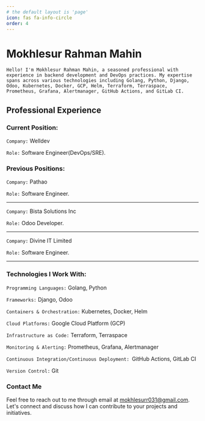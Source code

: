 ```yaml
---
# the default layout is 'page'
icon: fas fa-info-circle
order: 4
---
```


# Mokhlesur Rahman Mahin

`Hello! I'm Mokhlesur Rahman Mahin, a seasoned professional with experience in backend development and DevOps practices. My expertise spans across various technologies including Golang, Python, Django, Odoo, Kubernetes, Docker, GCP, Helm, Terraform, Terraspace, Prometheus, Grafana, Alertmanager, GitHub Actions, and GitLab CI.`

## Professional Experience
### Current Position:
`Company:` Welldev

`Role:` Software Engineer(DevOps/SRE).

### Previous Positions:
`Company:` Pathao

`Role:` Software Engineer. 

---

`Company:` Bista Solutions Inc

`Role:` Odoo Developer. 

---
`Company:` Divine IT Limited

`Role:` Software Engineer. 

---


### Technologies I Work With:
`Programming Languages:` Golang, Python

`Frameworks:` Django, Odoo

`Containers & Orchestration:` Kubernetes, Docker, Helm

`Cloud Platforms:` Google Cloud Platform (GCP)

`Infrastructure as Code:` Terraform, Terraspace

`Monitoring & Alerting:` Prometheus, Grafana, Alertmanager

`Continuous Integration/Continuous Deployment: `GitHub Actions, GitLab CI

`Version Control:` Git

### Contact Me
Feel free to reach out to me through email at mokhlesurr031@gmail.com. Let's connect and discuss how I can contribute to your projects and initiatives.